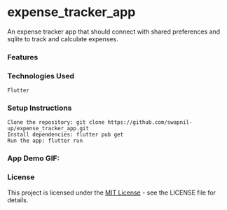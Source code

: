 # expense_tracker_app

An expense tracker app that should connect with shared preferences and sqlite to track and calculate expenses.

### Features

    

### Technologies Used

    Flutter

### Setup Instructions

    Clone the repository: git clone https://github.com/swapnil-up/expense_tracker_app.git
    Install dependencies: flutter pub get
    Run the app: flutter run

### App Demo GIF:


### License
This project is licensed under the [MIT License](LICENSE) - see the LICENSE file for details.